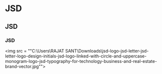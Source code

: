 # JSD
## JSD
### JSD

<img src = ""C:\Users\RAJAT SANT\Downloads\jsd-logo-jsd-letter-jsd-letter-logo-design-initials-jsd-logo-linked-with-circle-and-uppercase-monogram-logo-jsd-typography-for-technology-business-and-real-estate-brand-vector.jpg"">
